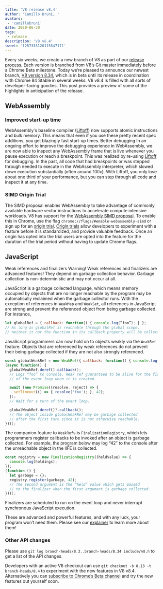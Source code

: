 ```yaml
---
title: 'V8 release v8.4'
author: 'Camillo Bruni, '
avatars:
 - 'camillobruni'
date: 2020-06-30
tags:
 - release
description: 'V8 v8.4'
tweet: '1257333120115847171'
---
```


Every six weeks, we create a new branch of V8 as part of our [release process](https://v8.dev/docs/release-process). Each version is branched from V8’s Git master immediately before a Chrome Beta milestone. Today we’re pleased to announce our newest branch, [V8 version 8.34](https://chromium.googlesource.com/v8/v8.git/+log/branch-heads/8.4), which is in beta until its release in coordination with Chrome 84 Stable in several weeks. V8 v8.4 is filled with all sorts of developer-facing goodies. This post provides a preview of some of the highlights in anticipation of the release.

## WebAssembly

### Improved start-up time

WebAssembly's baseline compiler ([Liftoff](https://v8.dev/blog/liftoff)) now supports atomic instructions and bulk memory. This means that even if you use these pretty recent spec additions, you get blazingly fast start-up times.
Better debugging
In an ongoing effort to improve the debugging experience in WebAssembly, we are now able to inspect any WebAssembly frame that is live whenever you pause execution or reach a breakpoint.
This was realized by re-using [Liftoff](https://v8.dev/blog/liftoff) for debugging. In the past, all code that had breakpoints or was stepped through needed to execute in the WebAssembly interpreter, which slowed down execution substantially (often around 100x). With Liftoff, you only lose about one third of your performance, but you can step through all code and inspect it at any time.

### SIMD Origin Trial

The SIMD proposal enables WebAssembly to take advantage of commonly available hardware vector instructions to accelerate compute intensive workloads. V8 has support for the [WebAssembly SIMD proposal](https://github.com/WebAssembly/simd). To enable this in Chrome, use the flag `chrome://flags/#enable-webassembly-simd` or sign up for an [origin trial](https://developers.chrome.com/origintrials/#/view_trial/-4708513410415853567). [Origin trials](https://github.com/GoogleChrome/OriginTrials/blob/gh-pages/developer-guide.md) allow developers to experiment with a feature before it is standardized, and provide valuable feedback. Once an origin has opted into the trial users are opted into the feature for the duration of the trial period without having to update Chrome flags.

## JavaScript

Weak references and finalizers
Warning! Weak references and finalizers are advanced features! They depend on garbage collection behavior. Garbage collection is non-deterministic and may not occur at all.

JavaScript is a garbage collected language, which means memory occupied by objects that are no longer reachable by the program may be automatically reclaimed when the garbage collector runs. With the exception of references in `WeakMap` and `WeakSet`, all references in JavaScript are strong and prevent the referenced object from being garbage collected. For instance,

```javascript
let globalRef = { callback: function() { console.log(“foo”); } };
// As long as globalRef is reachable through the global scope,
// neither it nor the function in its callback property will be collected.
```

JavaScript programmers can now hold on to objects weakly via the `WeakRef` feature. Objects that are referenced by weak references do not prevent their being garbage collected if they are not also strongly referenced.

```javascript
const globalWeakRef = new WeakRef({ callback: function() { console.log(“foo”); });
(async function() {
  globalWeakRef.deref().callback();
  // Logs “foo” to console. Weak ref guaranteed to be alive for the first turn
  // of the event loop when it is created.

  await (new Promise((resolve, reject) => {
    setTimeout(() => { resolve('foo'); }, 42);
  });
  // Wait for a turn of the event loop.

  globalWeakRef.deref()?.callback();
  // The object inside globalWeakRef may be garbage collected
  // after the first turn since it is not otherwise reachable.
})();
```

The companion feature to `WeakRef`s is `FinalizationRegistry`, which lets programmers register callbacks to be invoked after an object is garbage collected. For example, the program below may log “42” to the console after the unreachable object in the IIFE is collected.

```javascript
const registry = new FinalizationRegistry((heldValue) => {
  console.log(holdings);
});
(function () {
  let garbage = {};
  registry.register(garbage, 42);
  // The second argument is the “held” value which gets passed
  // to the finalizer when the first argument is garbage collected.
})();
```

Finalizers are scheduled to run on the event loop and never interrupt synchronous JavaScript execution.

These are advanced and powerful features, and with any luck, your program won’t need them. Please see our [explainer](https://v8.dev/features/weak-references) to learn more about them!

### Other API changes

Please use `git log branch-heads/8.3..branch-heads/8.34 include/v8.h` to get a list of the API changes.

Developers with an active V8 checkout can use `git checkout -b 8.13 -t branch-heads/8.4` to experiment with the new features in V8 v8.4. Alternatively you can [subscribe to Chrome’s Beta channel](https://www.google.com/chrome/browser/beta.html) and try the new features out yourself soon.
